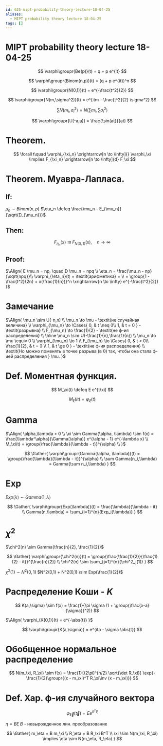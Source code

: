 ```yaml
---
id: 625-mipt-probability-theory-lecture-18-04-25
aliases:
  - MIPT probability theory lecture 18-04-25
tags: []
---
```


# MIPT probability theory lecture 18-04-25

$$
\varphi\groupr{Be(p)}(t) = q + p e^{it}
$$

$$
\varphi\groupr{Binom(n,p)}(t) = (q + p e^{it})^n
$$

$$
\varphi\groupr{N(0,1)}(t) = e^{-\frac{t^2}{2}}
$$

$$
\varphi\groupr{N(m,\sigma^2)}(t) = e^{itm - \frac{t^2}{2} \sigma^2}
$$

$$
\sum N(m_i,\sigma_i^2) = N(\sum m_i, \sum \sigma_i^2)
$$

$$
\varphi\groupr{U(-a,a)} = \frac{\sin{at}}{at}
$$

# Theorem.

$$
\forall t\quad \varphi_{\xi_n} \xrightarrow[n \to \infty]{} \varphi_\xi
\implies
F_{\xi_n} \xrightarrow[n \to \infty]{d} F_\xi
$$

# Theorem. Муавра-Лапласа.

## If:

$\mu_n \sim Binom(n,p)$
$\eta_n \defeq \frac{\mu_n - E_{\mu_n}}{\sqrt{D_{\mu_n}}}$

## Then:

$$
F_{\eta_n}(x) \rightrightarrows F_{N(0,1)}(x),\quad n\to\infty
$$

## Proof:

$\Align{
E \mu_n = np, \quad D \mu_n = npq \\
\eta_n = \frac{\mu_n - np}{\sqrt{npq}}\\
\varphi_{\eta_n}(t) = \textit{арифметика} = \\
= \group{1 - \frac{t^2}{2n} + o(\frac{1}{n})}^n 
\xrightarrow{n \to \infty} e^{-\frac{t^2}{2}}
}$

# Замечание

$\Align{
\mu_n \sim U(-n,n) \\
\mu_n \to \mu - \textit{не случайная величина} \\
\varphi_{\mu_n} \to \Cases{
0, & t \neq 0\\
1, & t = 0
} - \textit{разрывна} \\
F_{\mu_n} \to \frac{1}{2} - \textit{не ф-ия распределения} \\
\hline
\mu_n \sim U(-\frac{1}{n},\frac{1}{n}) \\
\mu_n \to \mu \equiv 0 \\
\varphi_{\mu_n} \to 1 \\
F_{\mu_n} \to \Cases{
0, & t < 0\\
\frac{1}{2}, & t = 0 \\
1, & t \ge 0
} - \textit{не ф-ия распределения} \\
\textit{Но можно поменять в точке разрыва (в 0) так, чтобы она стала ф-ией распределения } \mu.
}$

# Def. Моментная функция.

$$
M_\xi(t) \defeq E e^{t\xi}
$$

$$
M_\xi(it) = \varphi_\xi(t)
$$

# Gamma

$\Align{
\alpha,\lambda > 0 \\
\xi \sim Gamma(\alpha, \lambda) \sim
f(x) = \frac{\lambda^\alpha}{\Gamma(\alpha)} x^{\alpha - 1} e^{-\lambda x} \\
M_\xi(t) = \group{\frac{\lambda}{\lambda - t}}^{\alpha} \\
}$

$$
\Gather{
\varphi\groupr{Gamma(\alpha, \lambda)}(t) = \group{\frac{\lambda}{\lambda - it}}^{\alpha} \\
\sum Gamma(n_i,\lambda) = Gamma(\sum n_i,\lambda)
}
$$

# Exp

$Exp(\lambda) \sim Gamma(1,\lambda)$

$$
\Gather{
\varphi\groupr{Exp(\lambda)}(t) = \frac{\lambda}{\lambda - it} \\
Gamma(n,\lambda) = \sum_{i=1}^{n}{Exp_i(\lambda)}
}
$$

# $\chi^2$

$\chi^2(n) \sim Gamma(\frac{n}{2}, \frac{1}{2})$

$$
\Gather{
\varphi\groupr{\chi^2(n)}(t) = \group{\frac{\frac{1}{2}}{\frac{1}{2} - it}}^{\frac{n}{2}} \\
\chi^2(n) \sim \sum_{j=1}^{n}{\chi^2_j(1)}
}
$$

$\chi^2(1) \sim N^2(0,1)$
$N^2(0,1) + N^2(0,1) \sim Exp(\frac{1}{2})$

# Распределение Коши - $K$

$$
K(a,\sigma) \sim f(x) = \frac{1}{\pi \sigma (1 + \group{\frac{x-a}{\sigma}}^2)}
$$

$\Align{
\varphi_{K(0,1)}(t) = e^{-\abs{t}}
}$

$$
\varphi\groupr{K(a,\sigma)} = e^{ita - \sigma \abs{t}}
$$

# Обобщенное нормальное распределение

$$
N(m_\xi, R_\xi) \sim
f(x) = \frac{1}{(2\pi)^{n/2} \sqrt{\det R_\xi}}
\exp{-\frac{1}{2}\groupr{(x - m_\xi)^T R_\xi\inv (x - m_\xi)}}
$$

# Def. Хар. ф-ия случайного вектора

$$
\varphi_{\vec{\xi}}(\vec{t}) = E e^{i t^T \xi}
$$

$\eta = B \xi$
$B$ - невырожденное лин. преобразование

$$
\Gather{
m_\eta = B m_\xi \\
R_\eta = B R_\xi B^T \\
\xi \sim N(m_\xi, R_\xi) \implies \eta \sim N(m_\eta, R_\eta)
}
$$
